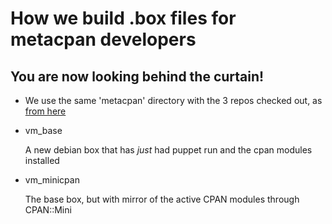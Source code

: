 # How we build .box files for metacpan developers

## You are now looking behind the curtain!

- We use the same 'metacpan' directory with the 3 repos checked out, as [from here](../README.md)

- vm_base

	A new debian box that has _just_ had puppet run and the cpan modules installed

- vm_minicpan

	The base box, but with mirror of the active CPAN modules through CPAN::Mini


